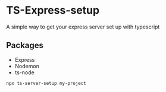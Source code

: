 # TS-Express-setup

A simple way to get your express server set up with typescript 

## Packages

- Express
- Nodemon
- ts-node


```
npx ts-server-setup my-project
```


